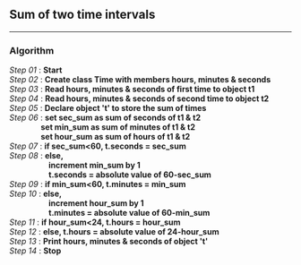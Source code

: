 ## Sum of two time intervals
---
### Algorithm

*Step 01* : **Start**\
*Step 02* : **Create class Time with members hours, minutes & seconds**\
*Step 03* : **Read hours, minutes & seconds of first time to object t1**\
*Step 04* : **Read hours, minutes & seconds of second time to object t2**\
*Step 05* : **Declare object 't' to store the sum of times**\
*Step 06* : **set sec_sum as sum of seconds of t1 & t2**\
&emsp;&emsp;&emsp;&emsp;**set min_sum as sum of minutes of t1 & t2**\
&emsp;&emsp;&emsp;&emsp;**set hour_sum as sum of hours of t1 & t2**\
*Step 07* : **if sec_sum<60, t.seconds = sec_sum**\
*Step 08* : **else,**\
&emsp;&emsp;&emsp;&emsp;&emsp;**increment min_sum by 1**\
&emsp;&emsp;&emsp;&emsp;&emsp;**t.seconds = absolute value of 60-sec_sum**\
*Step 09* : **if min_sum<60, t.minutes = min_sum**\
*Step 10* : **else,**\
&emsp;&emsp;&emsp;&emsp;&emsp;**increment hour_sum by 1**\
&emsp;&emsp;&emsp;&emsp;&emsp;**t.minutes = absolute value of 60-min_sum**\
*Step 11* : **if hour_sum<24, t.hours = hour_sum**\
*Step 12* : **else, t.hours = absolute value of 24-hour_sum**\
*Step 13* : **Print hours, minutes & seconds of object 't'**\
*Step 14* : **Stop**
	
	




